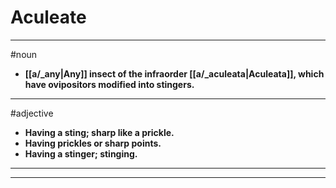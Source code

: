 # Aculeate
---
#noun
- **[[a/_any|Any]] insect of the infraorder [[a/_aculeata|Aculeata]], which have ovipositors modified into stingers.**
---
#adjective
- **Having a sting; sharp like a prickle.**
- **Having prickles or sharp points.**
- **Having a stinger; stinging.**
---
---
